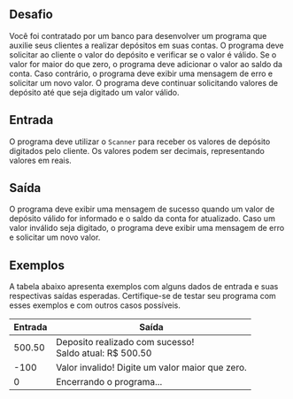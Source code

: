## **Desafio**

Você foi contratado por um banco para desenvolver um programa que auxilie seus clientes a realizar depósitos em suas contas. O programa deve solicitar ao cliente o valor do depósito e verificar se o valor é válido. Se o valor for maior do que zero, o programa deve adicionar o valor ao saldo da conta. Caso contrário, o programa deve exibir uma mensagem de erro e solicitar um novo valor. O programa deve continuar solicitando valores de depósito até que seja digitado um valor válido.

## **Entrada**

O programa deve utilizar o `Scanner` para receber os valores de depósito digitados pelo cliente. Os valores podem ser decimais, representando valores em reais.

## **Saída**

O programa deve exibir uma mensagem de sucesso quando um valor de depósito válido for informado e o saldo da conta for atualizado. Caso um valor inválido seja digitado, o programa deve exibir uma mensagem de erro e solicitar um novo valor.

## **Exemplos**

A tabela abaixo apresenta exemplos com alguns dados de entrada e suas respectivas saídas esperadas. Certifique-se de testar seu programa com esses exemplos e com outros casos possíveis.

| **Entrada** | **Saída**                                                   |
| ----------- | ----------------------------------------------------------- |
| 500.50      | Deposito realizado com sucesso! <br> Saldo atual: R$ 500.50 |
| -100        | Valor invalido! Digite um valor maior que zero.             |
| 0           | Encerrando o programa...                                    |

